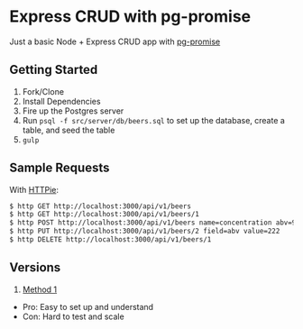 # Express CRUD with pg-promise

Just a basic Node + Express CRUD app with [pg-promise](pg-promise)

## Getting Started

1. Fork/Clone
1. Install Dependencies
1. Fire up the Postgres server
1. Run `psql -f src/server/db/beers.sql` to set up the database, create a table, and seed the table
1. `gulp`

## Sample Requests

With [HTTPie](http://httpie.org/):

```sh
$ http GET http://localhost:3000/api/v1/beers
$ http GET http://localhost:3000/api/v1/beers/1
$ http POST http://localhost:3000/api/v1/beers name=concentration abv=9 brand="russian river" style="sour porter"
$ http PUT http://localhost:3000/api/v1/beers/2 field=abv value=222
$ http DELETE http://localhost:3000/api/v1/beers/1
```

## Versions

1. [Method 1](https://github.com/mjhea0/express-crud-pg-promise)
  * Pro: Easy to set up and understand
  * Con: Hard to test and scale
